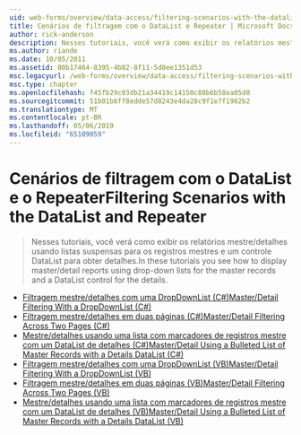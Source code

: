 ```yaml
---
uid: web-forms/overview/data-access/filtering-scenarios-with-the-datalist-and-repeater/index
title: Cenários de filtragem com o DataList e Repeater | Microsoft Docs
author: rick-anderson
description: Nesses tutoriais, você verá como exibir os relatórios mestre/detalhes usando listas suspensas para os registros mestres e um controle DataList para obter detalhes.
ms.author: riande
ms.date: 10/05/2011
ms.assetid: 80b17464-8395-4b82-8f11-5d8ee1351d53
msc.legacyurl: /web-forms/overview/data-access/filtering-scenarios-with-the-datalist-and-repeater
msc.type: chapter
ms.openlocfilehash: f45fb29c03db21a34419c14150c88b6b58ea05d0
ms.sourcegitcommit: 51b01b6ff8edde57d8243e4da28c9f1e7f1962b2
ms.translationtype: MT
ms.contentlocale: pt-BR
ms.lasthandoff: 05/06/2019
ms.locfileid: "65109059"
---
```

# <a name="filtering-scenarios-with-the-datalist-and-repeater"></a><span data-ttu-id="26a84-103">Cenários de filtragem com o DataList e o Repeater</span><span class="sxs-lookup"><span data-stu-id="26a84-103">Filtering Scenarios with the DataList and Repeater</span></span>

> <span data-ttu-id="26a84-104">Nesses tutoriais, você verá como exibir os relatórios mestre/detalhes usando listas suspensas para os registros mestres e um controle DataList para obter detalhes.</span><span class="sxs-lookup"><span data-stu-id="26a84-104">In these tutorials you see how to display master/detail reports using drop-down lists for the master records and a DataList control for the details.</span></span>

- [<span data-ttu-id="26a84-105">Filtragem mestre/detalhes com uma DropDownList (C#)</span><span class="sxs-lookup"><span data-stu-id="26a84-105">Master/Detail Filtering With a DropDownList (C#)</span></span>](master-detail-filtering-with-a-dropdownlist-datalist-cs.md)
- [<span data-ttu-id="26a84-106">Filtragem mestre/detalhes em duas páginas (C#)</span><span class="sxs-lookup"><span data-stu-id="26a84-106">Master/Detail Filtering Across Two Pages (C#)</span></span>](master-detail-filtering-acess-two-pages-datalist-cs.md)
- [<span data-ttu-id="26a84-107">Mestre/detalhes usando uma lista com marcadores de registros mestre com um DataList de detalhes (C#)</span><span class="sxs-lookup"><span data-stu-id="26a84-107">Master/Detail Using a Bulleted List of Master Records with a Details DataList (C#)</span></span>](master-detail-using-a-bulleted-list-of-master-records-with-a-details-datalist-cs.md)
- [<span data-ttu-id="26a84-108">Filtragem mestre/detalhes com uma DropDownList (VB)</span><span class="sxs-lookup"><span data-stu-id="26a84-108">Master/Detail Filtering With a DropDownList (VB)</span></span>](master-detail-filtering-with-a-dropdownlist-datalist-vb.md)
- [<span data-ttu-id="26a84-109">Filtragem mestre/detalhes em duas páginas (VB)</span><span class="sxs-lookup"><span data-stu-id="26a84-109">Master/Detail Filtering Across Two Pages (VB)</span></span>](master-detail-filtering-acess-two-pages-datalist-vb.md)
- [<span data-ttu-id="26a84-110">Mestre/detalhes usando uma lista com marcadores de registros mestre com um DataList de detalhes (VB)</span><span class="sxs-lookup"><span data-stu-id="26a84-110">Master/Detail Using a Bulleted List of Master Records with a Details DataList (VB)</span></span>](master-detail-using-a-bulleted-list-of-master-records-with-a-details-datalist-vb.md)
